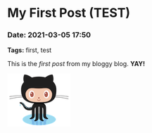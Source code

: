 # My First Post (TEST)
### Date: 2021-03-05 17:50

**Tags:** first, test


This is the *first post* from my bloggy blog. **YAY!**

![Weeeeeeeee](/images/octocat.png)
